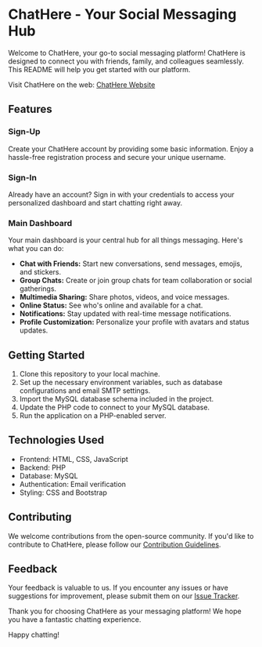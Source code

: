 # ChatHere - Your Social Messaging Hub

Welcome to ChatHere, your go-to social messaging platform! ChatHere is designed to connect you with friends, family, and colleagues seamlessly. This README will help you get started with our platform.

Visit ChatHere on the web: [ChatHere Website](https://enlightening-divide.000webhostapp.com/)

## Features

### Sign-Up
Create your ChatHere account by providing some basic information. Enjoy a hassle-free registration process and secure your unique username.

### Sign-In
Already have an account? Sign in with your credentials to access your personalized dashboard and start chatting right away.

### Main Dashboard
Your main dashboard is your central hub for all things messaging. Here's what you can do:
- **Chat with Friends:** Start new conversations, send messages, emojis, and stickers.
- **Group Chats:** Create or join group chats for team collaboration or social gatherings.
- **Multimedia Sharing:** Share photos, videos, and voice messages.
- **Online Status:** See who's online and available for a chat.
- **Notifications:** Stay updated with real-time message notifications.
- **Profile Customization:** Personalize your profile with avatars and status updates.

## Getting Started

1. Clone this repository to your local machine.
2. Set up the necessary environment variables, such as database configurations and email SMTP settings.
3. Import the MySQL database schema included in the project.
4. Update the PHP code to connect to your MySQL database.
5. Run the application on a PHP-enabled server.

## Technologies Used

- Frontend: HTML, CSS, JavaScript
- Backend: PHP
- Database: MySQL
- Authentication: Email verification
- Styling: CSS and Bootstrap

## Contributing

We welcome contributions from the open-source community. If you'd like to contribute to ChatHere, please follow our [Contribution Guidelines](CONTRIBUTING.md).

## Feedback

Your feedback is valuable to us. If you encounter any issues or have suggestions for improvement, please submit them on our [Issue Tracker](https://github.com/yourusername/chathere/issues).

Thank you for choosing ChatHere as your messaging platform! We hope you have a fantastic chatting experience.

Happy chatting!
